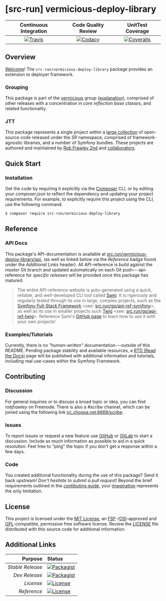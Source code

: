 # [src-run] vermicious-deploy-library

| Continuous Integration |   Code Quality Review   |    UnitTest Coverage    |
|:----------------------:|:-----------------------:|:-----------------------:|
| [![Travis](https://src.run/vermicious-deploy-library/travis_shield)](https://src.run/vermicious-deploy-library/travis) | [![Codacy](https://src.run/vermicious-deploy-library/codacy_shield)](https://src.run/vermicious-deploy-library/codacy) | [![Coveralls](https://src.run/vermicious-deploy-library/coveralls_shield)](https://src.run/vermicious-deploy-library/coveralls) |

## Overview

[Welcome](https://src.run/go/readme_welcome)!
The `src-run/vermicious-deploy-library` package provides an
extension to deployer framework.

### Grouping

This package is part of the [vermicious](https://src.run/vermicious-deploy-library/group)
group ([explanation](https://src.run/vermicious-deploy-library/group_explanation)),
comprised of other releases with a concentration in
*core reflection base classes*,
and related functionality.

### JTT

This package represents a single project within a
[large collection](https://src.run/go/explore) of open-source code released
under the *SR* namespace, comprised of framework-agnostic libraries,
and a number of Symfony bundles. These projects are authored and maintained
by [Rob Frawley 2nd](https://src.run/rmf) and
[collaborators](https://src.run/vermicious-deploy-library/github_collaborators).

## Quick Start

### Installation

Get the code by requiring it explicitly via the [Composer](https://getcomposer.com)
CLI, or by editing your *composer.json* to reflect the dependency and updating
your project requirements. For example, to explicitly require this project using
the CLI, use the following command.

```bash
$ composer require src-run/vermicious-deploy-library
```

## Reference

### API Docs

This package's API-documentation is available at [src.run/vermicious-deploy-library/api](https://src.run/vermicious-deploy-library/api),
(as well as linked below via the *Reference* badge found under the *Additional Links*
header). All API-reference is build against the *master* Git branch and updated
automatically on each Git push---api-reference for *specific releases* will
be provided once this package has matured.

> The entire API-reference website is auto-generated using a quick,
> reliable, and well-developed CLI tool called [Sami](https://src.run/go/sami).
> It is rigerously and regularly tested through its use in large, complex projects,
> such as the [Symfony Full-Stack Framework](https://src.run/go/symfony)
> <see: [src.run/go/api-ref-symfony](https://src.run/go/symfony-api)>, as well
> as its use in smaller projects such
> [Twig](https://src.run/go/sami-twig)
> <see: [src.run/go/api-ref-twig](https://src.run/go/twig-api)>.
> Reference Sami's [GitHub page](https://src.run/go/sami) to learn how to use
> it with your own projects!

### Examples/Tutorials

Currently, there is no *"human-written"* documentation---outside of this README.
Pending package stability and available resources, a
[RTD (Read the Docs)](https://src.run/go/rtd) page will be published with
additional information and tutorials, including real use-cases within the Symfony
Framework.

## Contributing

### Discussion

For general inquiries or to discuss a broad topic or idea, you can find
*robfrawley* on Freenode. There is also a *#scribe* channel, which can
be joined using the following link
[irc.choopa.net:6669/scribe](irc://irc.choopa.net:6669/scribe).

### Issues

To report issues or request a new feature use
[GitHub](https://src.run/vermicious-deploy-library/github_issues)
or [GitLab](https://src.run/vermicious-deploy-library/gitlab_issues)
to start a discussion. Include as much information as possible to aid in
a quick resolution. Feel free to "ping" the topic if you don't get a
response within a few days.

### Code

You created additional functionality during the use of this package? Send
it back upstream! *Don't hesitate to submit a pull request!* Beyond the
brief requirements outlined in the
[contibuting guide](https://src.run/vermicious-deploy-library/contributing),
your [imagination](https://src.run/go/readme_imagination)
represents the only limitation.

## License

This project is licensed under the
[MIT License](https://src.run/go/mit), an
[FSF](https://src.run/go/fsf)-/[OSI](https://src.run/go/osi)-approved
and [GPL](https://src.run/go/gpl)-compatible, permissive free software
license. Review the
[LICENSE](https://src.run/vermicious-deploy-library/license)
file distributed with this source code for additional information.

## Additional Links

|       Purpose | Status        |
|--------------:|:--------------|
| *Stable Release*    | [![Packagist](https://src.run/vermicious-deploy-library/packagist_shield)](https://src.run/vermicious-deploy-library/packagist) |
| *Dev Release*    | [![Packagist](https://src.run/vermicious-deploy-library/packagist_pre_shield)](https://src.run/vermicious-deploy-library/packagist) |
| *License*    | [![License](https://src.run/vermicious-deploy-library/license_shield)](https://src.run/vermicious-deploy-library/license) |
| *Reference*  | [![License](https://src.run/vermicious-deploy-library/api_shield)](https://src.run/vermicious-deploy-library/api) |
